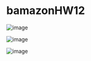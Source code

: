 # bamazonHW12

![image](https://user-images.githubusercontent.com/33230300/36770200-0a420258-1c17-11e8-996c-fffdd4219603.png)

![image](https://user-images.githubusercontent.com/33230300/36770291-84a75f34-1c17-11e8-96f0-56979ecc6b36.png)

![image](https://user-images.githubusercontent.com/33230300/36770344-c5bf5940-1c17-11e8-8bd9-1cc16a4e11b8.png)


